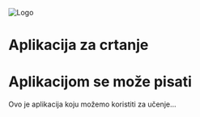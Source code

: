 ![Logo](./images/slike-bloga1/dove.png)
# Aplikacija za crtanje

# Aplikacijom se može pisati
Ovo je aplikacija koju možemo koristiti za učenje...